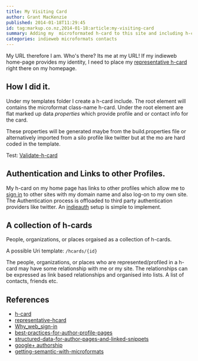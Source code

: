 ```yaml
---
title: My Visiting Card
author: Grant MacKenzie
published: 2014-01-18T11:29:45
id: tag:markup.co.nz,2014-01-18:article:my-visiting-card
summary: Adding my  microformated h-card to this site and including h-cards contacts
categories: indieweb microformats contacts
---
```


My URL therefore I am.
Who's there? Its me at my URL!
If my indieweb home-page provides my identity, I need to
place my [representative h-card]() right there on my homepage.

How I did it.
-------------

Under my templates folder I create a h-card include. The root element will
contains the microformat class-name h-card. Under the root element are flat marked
up data *properties* which provide profile and or contact info for the card.

These properties will be generated maybe from the build.properties file or
alternatively imported from a silo profile like twitter but at
the mo are hard coded in the template.


Test: [Validate-h-card](http://indiewebify.me/validate-h-card/?url=http%3A%2F%2Fmarkup.co.nz)


Authentication and Links to other Profiles.
------------------------------------------

My h-card on my home page has links to other profiles which allow me to
[sign in](https://indieauth.com/)
to other sites with my domain name and also log-on to my own site. The
Authentication process is offloaded to third party authentication providers like
twitter. An [indieauth](https://indieauth.com/) setup is simple to implement.

A collection of h-cards
------------------------

People, organizations, or places orgaised as a collection of h-cards.

A possible Uri template: ```/hcards/{id}```

The  people, organizations, or places who are represented/profiled in a h-card may have some
relationship with me or my site. The relationships can be expressed as link
based relationships and organised into lists.
A list of contacts, friends etc.

References
----------

* [h-card](http://microformats.org/wiki/h-card)
* [representative-hcard](http://microformats.org/wiki/representative-hcard)
* [Why_web_sign-in](http://indiewebcamp.com/Why_web_sign-in)
* [best-practices-for-author-profile-pages](http://www.seoskeptic.com/best-practices-for-author-profile-pages/)
* [structured-data-for-author-pages-and-linked-snippets](http://www.seoskeptic.com/structured-data-for-author-pages-and-linked-snippets/)
* [google+ authorship](https://plus.google.com/authorship)
* [getting-semantic-with-microformats](http://ablognotlimited.com/articles/getting-semantic-with-microformats-part-2-xfn/)
